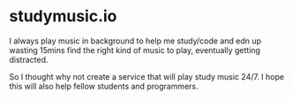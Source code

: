 # studymusic.io
 
I always play music in background to help me study/code and edn up wasting 15mins find the right kind of music to play, eventually getting distracted.

So I thought why not create a service that will play study music 24/7. I hope this will also help fellow students and programmers.
